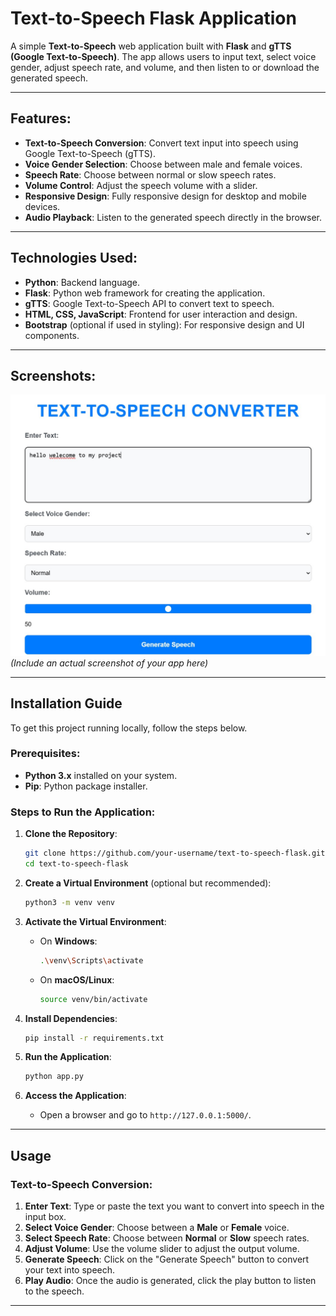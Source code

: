 # Text-to-Speech Flask Application

A simple **Text-to-Speech** web application built with **Flask** and **gTTS (Google Text-to-Speech)**. The app allows users to input text, select voice gender, adjust speech rate, and volume, and then listen to or download the generated speech.

---

## Features:
- **Text-to-Speech Conversion**: Convert text input into speech using Google Text-to-Speech (gTTS).
- **Voice Gender Selection**: Choose between male and female voices.
- **Speech Rate**: Choose between normal or slow speech rates.
- **Volume Control**: Adjust the speech volume with a slider.
- **Responsive Design**: Fully responsive design for desktop and mobile devices.
- **Audio Playback**: Listen to the generated speech directly in the browser.

---

## Technologies Used:
- **Python**: Backend language.
- **Flask**: Python web framework for creating the application.
- **gTTS**: Google Text-to-Speech API to convert text to speech.
- **HTML, CSS, JavaScript**: Frontend for user interaction and design.
- **Bootstrap** (optional if used in styling): For responsive design and UI components.

---

## Screenshots:
![App Screenshot](./TTS.jpg)  
*(Include an actual screenshot of your app here)*

---

## Installation Guide

To get this project running locally, follow the steps below.

### Prerequisites:
- **Python 3.x** installed on your system.
- **Pip**: Python package installer.

### Steps to Run the Application:

1. **Clone the Repository**:
    ```bash
    git clone https://github.com/your-username/text-to-speech-flask.git
    cd text-to-speech-flask
    ```

2. **Create a Virtual Environment** (optional but recommended):
    ```bash
    python3 -m venv venv
    ```

3. **Activate the Virtual Environment**:
    - On **Windows**:
      ```bash
      .\venv\Scripts\activate
      ```
    - On **macOS/Linux**:
      ```bash
      source venv/bin/activate
      ```

4. **Install Dependencies**:
    ```bash
    pip install -r requirements.txt
    ```

5. **Run the Application**:
    ```bash
    python app.py
    ```

6. **Access the Application**:
    - Open a browser and go to `http://127.0.0.1:5000/`.

---

## Usage

### Text-to-Speech Conversion:

1. **Enter Text**: Type or paste the text you want to convert into speech in the input box.
2. **Select Voice Gender**: Choose between a **Male** or **Female** voice.
3. **Select Speech Rate**: Choose between **Normal** or **Slow** speech rates.
4. **Adjust Volume**: Use the volume slider to adjust the output volume.
5. **Generate Speech**: Click on the "Generate Speech" button to convert your text into speech.
6. **Play Audio**: Once the audio is generated, click the play button to listen to the speech.

---


